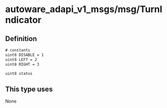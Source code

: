 <!-- This file is generated by a tool. Do not edit directly. -->

# autoware_adapi_v1_msgs/msg/TurnIndicator

## Definition

```txt
# constants
uint8 DISABLE = 1
uint8 LEFT = 2
uint8 RIGHT = 3

uint8 status
```

## This type uses

None
